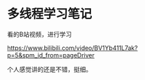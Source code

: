 # 多线程学习笔记

看的B站视频，进行学习

https://www.bilibili.com/video/BV1Yb411L7ak?p=5&spm_id_from=pageDriver

个人感觉讲的还是不错，挺细。
